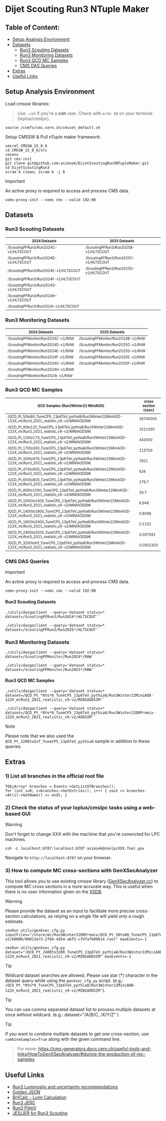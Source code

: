
# Dijet Scouting Run3 NTuple Maker

## Table of Content:

- [Setup Analysis Environment](#setup-analysis-environment)
- [Datasets](#datasets)
   + [Run3 Scouting Datasets](#run3-scouting-datasets)
   + [Run3 Monitoring Datasets](#run3-monitoring-datasets-1)
   + [Run3 QCD MC Samples](#run3-qcd-mc-samples)
   + [CMS DAS Queries](#cms-das-queries)
- [Extras](#extras)
- [Useful Links](#useful-links)

## Setup Analysis Environment

Load cmssw libraries:
> Use `.csh` if you're a **csh** user. Check with `echo $0` on your terminal (lxplus/cmslpc).

```
source /cvmfs/cms.cern.ch/cmsset_default.sh
```

Setup CMSSW & Pull nTuple maker framework:

```
cmsrel CMSSW_15_0_6
cd CMSSW_15_0_6/src
cmsenv
git cms-init
git clone git@github.com:asimsek/DijetScoutingRun3NTupleMaker.git
cd DijetScoutingRun3
scram b clean; scram b -j 8
```

> [!IMPORTANT]
> An active proxy is required to access and process CMS data.

```
voms-proxy-init --voms cms --valid 192:00
```


## Datasets

### Run3 Scouting Datasets

|<sup><sub>2024 Datasets</sub></sup>|<sup><sub>2025 Datasets</sub></sup>|
|--|--|
|<sup><sub>/ScoutingPFRun3/Run2024C-v1/HLTSCOUT</sub></sup>|<sup><sub>/ScoutingPFRun3/Run2025B-v1/HLTSCOUT</sub></sup>|
|<sup><sub>/ScoutingPFRun3/Run2024D-v1/HLTSCOUT</sub></sup>|<sup><sub>/ScoutingPFRun3/Run2025C-v1/HLTSCOUT</sub></sup>|
|<sup><sub>/ScoutingPFRun3/Run2024E-v1/HLTSCOUT</sub></sup>|<sup><sub>/ScoutingPFRun3/Run2025D-v1/HLTSCOUT</sub></sup>|
|<sup><sub>/ScoutingPFRun3/Run2024F-v1/HLTSCOUT</sub></sup>||
|<sup><sub>/ScoutingPFRun3/Run2024G-v1/HLTSCOUT</sub></sup>||
|<sup><sub>/ScoutingPFRun3/Run2024H-v1/HLTSCOUT</sub></sup>||
|<sup><sub>/ScoutingPFRun3/Run2024I-v1/HLTSCOUT</sub></sup>||


### Run3 Monitoring Datasets

|<sup><sub>2024 Datasets</sub></sup>|<sup><sub>2025 Datasets</sub></sup>|
|--|--|
|<sup><sub>/ScoutingPFMonitor/Run2024C-v1/RAW</sub></sup>|<sup><sub>/ScoutingPFMonitor/Run2024B-v1/RAW</sub></sup>|
|<sup><sub>/ScoutingPFMonitor/Run2024D-v1/RAW</sub></sup>|<sup><sub>/ScoutingPFMonitor/Run2025C-v1/RAW</sub></sup>|
|<sup><sub>/ScoutingPFMonitor/Run2024E-v1/RAW</sub></sup>|<sup><sub>/ScoutingPFMonitor/Run2025D-v1/RAW</sub></sup>|
|<sup><sub>/ScoutingPFMonitor/Run2024F-v1/RAW</sub></sup>|<sup><sub>/ScoutingPFMonitor/Run2025E-v1/RAW</sub></sup>|
|<sup><sub>/ScoutingPFMonitor/Run2024G-v1/RAW</sub></sup>|<sup><sub>/ScoutingPFMonitor/Run2025F-v1/RAW</sub></sup>|
|<sup><sub>/ScoutingPFMonitor/Run2024H-v1/RAW</sub></sup>||
|<sup><sub>/ScoutingPFMonitor/Run2024I-v1/RAW</sub></sup>||


### Run3 QCD MC Samples

| <sup><sub>QCD Samples (Run3Winter22 MiniAOD)</sub></sup>| <sup><sub>cross section (xsec)</sub></sup>|
|--|--|
| <sup><sub>/QCD_Pt_50to80_TuneCP5_13p6TeV_pythia8/Run3Winter22MiniAOD-122X_mcRun3_2021_realistic_v9-v2/MINIAODSIM</sub></sup> | <sup><sub>16740000</sub></sup> |
| <sup><sub>/QCD_Pt_80to120_TuneCP5_13p6TeV_pythia8/Run3Winter22MiniAOD-122X_mcRun3_2021_realistic_v9-v2/MINIAODSIM</sub></sup> | <sup><sub>2511000</sub></sup> |
| <sup><sub>/QCD_Pt_120to170_TuneCP5_13p6TeV_pythia8/Run3Winter22MiniAOD-122X_mcRun3_2021_realistic_v9-v2/MINIAODSIM</sub></sup> | <sup><sub>442000</sub></sup> |
| <sup><sub>/QCD_Pt_170to300_TuneCP5_13p6TeV_pythia8/Run3Winter22MiniAOD-122X_mcRun3_2021_realistic_v9-v2/MINIAODSIM</sub></sup> | <sup><sub>113700</sub></sup> |
| <sup><sub>/QCD_Pt_300to470_TuneCP5_13p6TeV_pythia8/Run3Winter22MiniAOD-122X_mcRun3_2021_realistic_v9-v2/MINIAODSIM</sub></sup> | <sup><sub>7621</sub></sup> |
| <sup><sub>/QCD_Pt_470to600_TuneCP5_13p6TeV_pythia8/Run3Winter22MiniAOD-122X_mcRun3_2021_realistic_v9-v2/MINIAODSIM</sub></sup> | <sup><sub>626</sub></sup> |
| <sup><sub>/QCD_Pt_600to800_TuneCP5_13p6TeV_pythia8/Run3Winter22MiniAOD-122X_mcRun3_2021_realistic_v9-v2/MINIAODSIM</sub></sup> | <sup><sub>179.7</sub></sup> |
| <sup><sub>/QCD_Pt_800to1000_TuneCP5_13p6TeV_pythia8/Run3Winter22MiniAOD-122X_mcRun3_2021_realistic_v9-v2/MINIAODSIM</sub></sup> | <sup><sub>30.7</sub></sup> |
| <sup><sub>/QCD_Pt_1000to1400_TuneCP5_13p6TeV_pythia8/Run3Winter22MiniAOD-122X_mcRun3_2021_realistic_v9-v2/MINIAODSIM</sub></sup> | <sup><sub>8.946</sub></sup> |
| <sup><sub>/QCD_Pt_1400to1800_TuneCP5_13p6TeV_pythia8/Run3Winter22MiniAOD-122X_mcRun3_2021_realistic_v9-v2/MINIAODSIM</sub></sup> | <sup><sub>0.8098</sub></sup> |
| <sup><sub>/QCD_Pt_1800to2400_TuneCP5_13p6TeV_pythia8/Run3Winter22MiniAOD-122X_mcRun3_2021_realistic_v9-v2/MINIAODSIM</sub></sup> | <sup><sub>0.1152</sub></sup> |
| <sup><sub>/QCD_Pt_2400to3200_TuneCP5_13p6TeV_pythia8/Run3Winter22MiniAOD-122X_mcRun3_2021_realistic_v9-v2/MINIAODSIM</sub></sup> | <sup><sub>0.007591</sub></sup> |
| <sup><sub>/QCD_Pt_3200toInf_TuneCP5_13p6TeV_pythia8/Run3Winter22MiniAOD-122X_mcRun3_2021_realistic_v9-v2/MINIAODSIM</sub></sup> | <sup><sub>0.0002303</sub></sup> |



### CMS DAS Queries

> [!IMPORTANT]
> An active proxy is required to access and process CMS data.

```
voms-proxy-init --voms cms --valid 192:00
```

#### Run3 Scouting Datasets

```
./utils/dasgoclient --query='dataset status=* dataset=/ScoutingPFRun3/Run2024*/HLTSCOUT'`
```

```
./utils/dasgoclient --query='dataset status=* dataset=/ScoutingPFRun3/Run2025*/HLTSCOUT'`
```


### Run3 Monitoring Datasets

```
./utils/dasgoclient --query='dataset status=* dataset=/ScoutingPFMonitor/Run2024*/RAW'`
```

```
./utils/dasgoclient --query='dataset status=* dataset=/ScoutingPFMonitor/Run2025*/RAW'`
```


#### Run3 QCD MC Samples

```
./utils/dasgoclient --query='dataset status=* dataset=/QCD_Pt_*0to*0_TuneCP5_13p6TeV_pythia8/Run3Winter22MiniAOD-122X_mcRun3_2021_realistic_v9-v2/MINIAODSIM'`
```

```
./utils/dasgoclient --query='dataset status=* dataset=/QCD_Pt_*0to*0_TuneCP5_13p6TeV_pythia8/Run3Winter22DRPremix-122X_mcRun3_2021_realistic_v9-v2/AODSIM'`
```

> [!NOTE]
> Please note that we also used the `QCD_Pt_3200toInf_TuneCP5_13p6TeV_pythia8` sample in addition to these queries.





## Extras

### 1) List all branches in the official root file

```
TObjArray* branches = Events->GetListOfBranches();
for (int i=0; i<branches->GetEntries(); i++) { cout << branches->At(i)->GetName() << endl; }
```

### 2) Check the status of your lxplus/cmslpc tasks using a web-based GUI

> [!WARNING]
> Don't forget to change XXX with the machine that you're conencted for LPC machines.

```
ssh -L localhost:8787:localhost:8787 asimsek@cmslpcXXX.fnal.gov
```

Navigate to `http://localhost:8787` on your browser.


### 3) How to compute MC cross-sections with GenXSecAnalyzer

This tool allows you to use existing cmssw library ([GenXSecAnalyzer.cc](https://github.com/cms-sw/cmssw/blob/master/GeneratorInterface/Core/plugins/GenXSecAnalyzer.cc)) to compute MC cross sections in a more accurate way. This is useful when there is no xsec information given on the [XSDB](https://xsecdb-xsdb-official.app.cern.ch/xsdb/).

> [!WARNING]
> Please provide the dataset as an input to facilitate more precise cross-section calculations, as relying on a single file will yield only a rough estimate.


```
cmsRun utils/genXsec_cfg.py inputFiles="/store/mc/Run3Winter22DRPremix/QCD_Pt_50to80_TuneCP5_13p6TeV_pythia8/AODSIM/122X_mcRun3_2021_realistic_v9-v2/60000/00013e73-2f84-4d54-a6f5-cfdfafb08614.root" maxEvents=-1
```

```
cmsRun utils/genXsec_cfg.py dataset="/QCD_Pt_2400to3200_TuneCP5_13p6TeV_pythia8/Run3Winter22MiniAOD-122X_mcRun3_2021_realistic_v9-v2/MINIAODSIM" maxEvents=-1
```


> [!TIP]
> Wildcard dataset searches are allowed. Please use star (\*) character in the dataset query while using the `genXsec_cfg.py` script. (e.g.: `/QCD_Pt_*0to*0_TuneCP5_13p6TeV_pythia8/Run3Winter22MiniAOD-122X_mcRun3_2021_realistic_v9-v2/MINIAODSIM'`).


> [!TIP]
> You can use comma separated dataset list to process multiple datasets at once without wildcard. (e.g.: dataset="/A/B/C, /X/Y/Z"`)

> [!TIP]
> If you want to combine multiple datasets to get one cross-section, use `combineSamples=True` along with the given command line.

> For more: https://cms-generators.docs.cern.ch/useful-tools-and-links/HowToGenXSecAnalyzer/#during-the-production-of-mc-samples



## Useful Links

 + [Run3 Luminosity and uncertainty recommendations](https://twiki.cern.ch/twiki/bin/view/CMS/LumiRecommendationsRun3)
 + [Golden JSON](https://cms-service-dqmdc.web.cern.ch/CAF/certification/)
 + [BrilCalc - Lumi Calculation](https://cms-service-lumi.web.cern.ch/cms-service-lumi/brilwsdoc.html)
 + [Run3 JERC](https://cms-jerc.web.cern.ch/)
 + [Run3 PdmV](https://twiki.cern.ch/twiki/bin/view/CMS/PdmVRun3Analysis)
 + [JES/JER for Run3 Scouting](https://twiki.cern.ch/twiki/bin/view/CMSPublic/)



